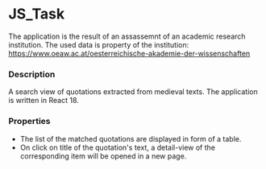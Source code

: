 # JS_Task

The application is the result of an assassemnt of an academic research institution. The used data is property of the institution: https://www.oeaw.ac.at/oesterreichische-akademie-der-wissenschaften 

### Description

A search view of quotations extracted from medieval texts. The application is written in React 18.

### Properties
* The list of the matched quotations are displayed in form of a table.
* On click on title of the quotation's text, a detail-view of the corresponding item will be opened in a new page.
